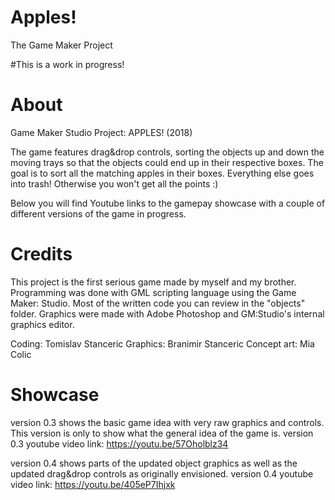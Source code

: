 # Apples!
The Game Maker Project

#This is a work in progress!

# About
Game Maker Studio Project: APPLES! (2018)

The game features drag&drop controls, sorting the objects up and down the moving trays so that the objects could end up in their respective boxes. The goal is to sort all the matching apples in their boxes. Everything else goes into trash! Otherwise you won't get all the points :)

Below you will find Youtube links to the gamepay showcase with a couple of different versions of the game in progress.


# Credits
This project is the first serious game made by myself and my brother. 
Programming was done with GML scripting language using the Game Maker: Studio. Most of the written code you can review in the "objects" folder. 
Graphics were made with Adobe Photoshop and GM:Studio's internal graphics editor.

Coding: Tomislav Stanceric
Graphics: Branimir Stanceric
Concept art: Mia Colic

# Showcase
version 0.3 shows the basic game idea with very raw graphics and controls. This version is only to show what the general idea of the game is.
version 0.3 youtube video link: https://youtu.be/57Oholblz34


version 0.4 shows parts of the updated object graphics as well as the updated drag&drop controls as originally envisioned.
version 0.4 youtube video link: https://youtu.be/405eP7Ihjxk
